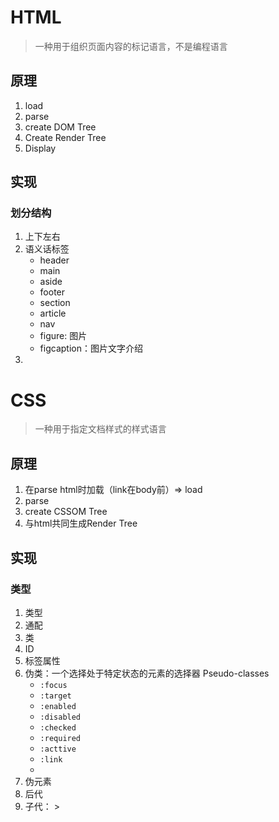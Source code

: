 # HTML

>  一种用于组织页面内容的标记语言，不是编程语言

## 原理

1. load
2. parse
3. create DOM Tree
4. Create Render Tree
5. Display

## 实现

### 划分结构

1. 上下左右
2. 语义话标签
   * header
   * main
   * aside
   * footer
   * section
   * article
   * nav
   * figure: 图片
   * figcaption：图片文字介绍
3. 

# CSS

>  一种用于指定文档样式的样式语言

## 原理

1. 在parse html时加载（link在body前）=> load
2. parse
3. create CSSOM Tree
4. 与html共同生成Render Tree

## 实现

### 类型

1. 类型
2. 通配
3. 类
4. ID
5. 标签属性
6. 伪类：一个选择处于特定状态的元素的选择器 Pseudo-classes
   * `:focus`
   * `:target`
   * `:enabled`
   * `:disabled`
   * `:checked`
   * `:required`
   * `:acttive`
   * `:link`
   * 
7. 伪元素
8. 后代
9. 子代： >